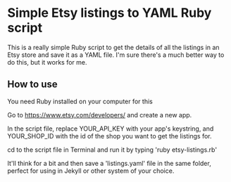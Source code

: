 # Simple Etsy listings to YAML Ruby script

This is a really simple Ruby script to get the details of all the listings in an Etsy store and save it as a YAML file. I'm sure there's a much better way to do this, but it works for me.

## How to use

You need Ruby installed on your computer for this

Go to https://www.etsy.com/developers/ and create a new app.

In the script file, replace YOUR_API_KEY with your app's keystring, and YOUR_SHOP_ID with the id of the shop you want to get the listings for.

cd to the script file in Terminal and run it by typing 'ruby etsy-listings.rb'

It'll think for a bit and then save a 'listings.yaml' file in the same folder, perfect for using in Jekyll or other system of your choice.
